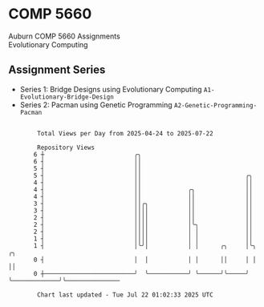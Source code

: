 # COMP 5660
Auburn COMP 5660 Assignments  
Evolutionary Computing

## Assignment Series
- Series 1: Bridge Designs using Evolutionary Computing `A1-Evolutionary-Bridge-Design`
- Series 2: Pacman using Genetic Programming `A2-Genetic-Programming-Pacman`

```

        Total Views per Day from 2025-04-24 to 2025-07-22

        Repository Views
       6 ┼                         ╭╮
       6 ┤                         ││
       5 ┤                         ││
       5 ┤                         ││                             ╭╮
       4 ┤                         ││                             ││
       4 ┤                         ││             ╭╮              ││
       4 ┤                         ││             ││              ││
       3 ┤                         ││╭╮           ││              ││
       3 ┤                         ││││           ││              ││
       2 ┤                         ││││           ││              ││
       2 ┤                         ││││           │╰╮             ││
       2 ┤                         ││││           │ │             ││
       1 ┤                         ││││           │ │             ││
       1 ┤                         │╰╯│           │ │      ╭╮     │╰╮             ╭╮
       0 ┤                         │  │           │ │      ││     │ │             ││
       0 ┼─────────────────────────╯  ╰───────────╯ ╰──────╯╰─────╯ ╰─────────────╯╰───────────────

        Chart last updated - Tue Jul 22 01:02:33 2025 UTC
        
```
